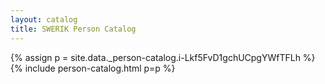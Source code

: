 ```yaml
---
layout: catalog
title: SWERIK Person Catalog
---
```

{% assign p = site.data._person-catalog.i-Lkf5FvD1gchUCpgYWfTFLh %}
{% include person-catalog.html p=p %}

